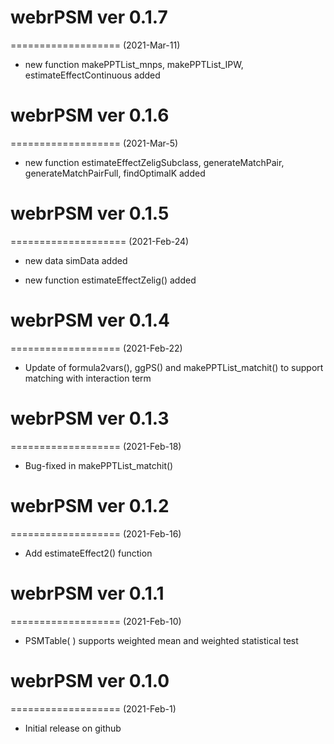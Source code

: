 # webrPSM ver 0.1.7
===================
(2021-Mar-11)

* new function makePPTList_mnps, makePPTList_IPW, estimateEffectContinuous added

# webrPSM ver 0.1.6
===================
(2021-Mar-5)

* new function estimateEffectZeligSubclass, generateMatchPair, generateMatchPairFull, findOptimalK added

# webrPSM ver 0.1.5
====================
(2021-Feb-24)

* new data simData added

* new function estimateEffectZelig() added

# webrPSM ver 0.1.4
===================
(2021-Feb-22)

* Update of formula2vars(), ggPS() and makePPTList_matchit() to support matching with interaction term

# webrPSM ver 0.1.3 
===================
(2021-Feb-18)

* Bug-fixed in makePPTList_matchit()

# webrPSM ver 0.1.2 
===================
(2021-Feb-16)

* Add estimateEffect2() function

# webrPSM ver 0.1.1 
===================
(2021-Feb-10)

* PSMTable( ) supports weighted mean and weighted statistical test


# webrPSM ver 0.1.0
===================
(2021-Feb-1)

* Initial release on github
